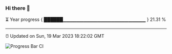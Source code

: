 ### Hi there 👋

⏳ Year progress { ██████▁▁▁▁▁▁▁▁▁▁▁▁▁▁▁▁▁▁▁▁▁▁▁▁ } 21.31 %

---

⏰ Updated on Sun, 19 Mar 2023 18:22:02 GMT

![Progress Bar CI](https://github.com/ZhaoGui/ZhaoGui/workflows/Progress%20Bar%20CI/badge.svg)
